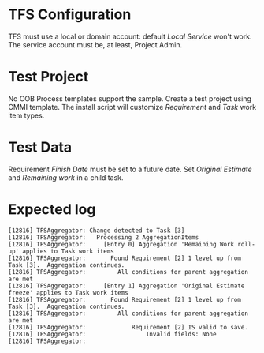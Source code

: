 # TFS Configuration
TFS must use a local or domain account: default *Local Service* won't work. The service account must be, at least, Project Admin.

# Test Project
No OOB Process templates support the sample.
Create a test project using CMMI template.
The install script will customize *Requirement* and *Task* work item types.

# Test Data
Requirement *Finish Date* must be set to a future date.
Set *Original Estimate* and *Remaining work* in a child task.

# Expected log
```
[12816] TFSAggregator: Change detected to Task [3] 
[12816] TFSAggregator:   Processing 2 AggregationItems 
[12816] TFSAggregator:     [Entry 0] Aggregation 'Remaining Work roll-up' applies to Task work items 
[12816] TFSAggregator:       Found Requirement [2] 1 level up from Task [3].  Aggregation continues. 
[12816] TFSAggregator:         All conditions for parent aggregation are met 
[12816] TFSAggregator:     [Entry 1] Aggregation 'Original Estimate freeze' applies to Task work items 
[12816] TFSAggregator:       Found Requirement [2] 1 level up from Task [3].  Aggregation continues. 
[12816] TFSAggregator:         All conditions for parent aggregation are met 
[12816] TFSAggregator:             Requirement [2] IS valid to save.  
[12816] TFSAggregator:                 Invalid fields: None  
[12816] TFSAggregator:  
```